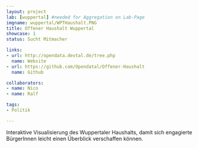```yaml
---
layout: project
lab: [wuppertal] #needed for Aggregation on Lab-Page
imgname: wuppertal/WPTHaushalt.PNG
title: Offener Haushalt Wuppertal
showcase: 1
status: Sucht Mitmacher

links:
- url: http://opendata.devtal.de/tree.php
  name: Website
- url: https://github.com/Opendatal/Offener-Haushalt
  name: Github

collaborators:
- name: Nico
- name: Ralf

tags:
- Politik

---
```


Interaktive Visualisierung des Wuppertaler Haushalts, damit sich engagierte BürgerInnen leicht einen Überblick verschaffen können.
